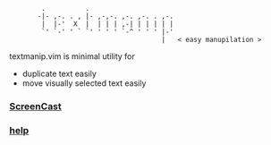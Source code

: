 
            .          .                          
           -|- ,-. . , |- ,-,-. ,-. ,-. . ,-. 
            |  |-'  X  |  | | | ,-| | | | | | 
            `' `-' ' ` `' ' ' ' `-^ ' ' ' |-' 
                                          |   < easy manupilation >

textmanip.vim is minimal utility for

* duplicate text easily
* move visually selected text easily

### [ScreenCast](http://www.youtube.com/watch?v=rXeendPlUBA)

### [help](https://github.com/t9md/vim-textmanip/blob/master/doc/textmanip.txt)
